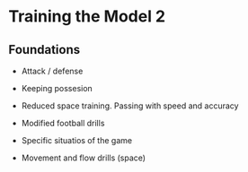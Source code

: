 # Training the Model 2

## Foundations

- Attack / defense 

- Keeping possesion

- Reduced space training. Passing with speed and accuracy

- Modified football drills

- Specific situatios of the game

- Movement and flow drills (space)